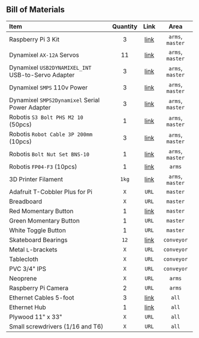 ## Bill of Materials

| Item | Quantity | Link | Area | 
| :--- | :---: | :---: | :---: |
| Raspberry Pi 3 Kit | 3 | [link](http://a.co/bFWXNNj) | `arms`, `master` | 
| Dynamixel `AX-12A` Servos | 11 | [link](http://www.robotis.us/ax-12a/) | `arms`, `master` |
| Dynamixel `USB2DYNAMIXEL_INT` USB-to-Servo Adapter | 3 | [link](http://www.robotis.us/usb2dynamixel_int/) | `arms`, `master` |
| Dynamixel `SMPS` 110v Power | 3 | [link](http://www.robotis.us/smps-12v-5a-ps-10-us-110v/) | `arms`, `master` |
| Dynamixel `SMPS2Dynamixel` Serial Power Adapter | 3 | [link](http://www.robotis.us/smps2dynamixel/) | `arms`, `master` |
| Robotis `S3 Bolt PHS M2 10` (50pcs) | 1 | [link]() | `arms`, `master` |
| Robotis `Robot Cable 3P 200mm` (10pcs) | 3 | [link](http://www.robotis.us/robot-cable-3p-200mm-10pcs/) | `arms`, `master` |
| Robotis `Bolt Nut Set BNS-10` | 1 | [link](http://www.robotis.us/bolt-nut-set-bns-10/) | `arms`, `master` |
| Robotis `FP04-F3` (10pcs) | 1 | [link](http://www.robotis.us/fp04-f3-10pcs/) | `arms` |
| 3D Printer Filament | `1kg` | [link](http://a.co/bz9pbiy) | `arms`, `master` |
| Adafruit T-Cobbler Plus for Pi | `X` | `URL` | `master` |
| Breadboard | `X` | `URL` | `master` |
| Red Momentary Button | 1 | [link](https://www.adafruit.com/products/1439) | `master` | 
| Green Momentary Button | 1 | `URL` | `master` |
| White Toggle Button | 1 | `URL` | `master` |
| Skateboard Bearings | `12` | [link](http://a.co/2S1mt8I) | `conveyor` |
| Metal `L`-brackets | `X` | `URL` | `conveyor` |
| Tablecloth | `X` | `URL` | `conveyor` |
| PVC 3/4" IPS | `X` | `URL` | `conveyor` |
| Neoprene | `X` | `URL` | `arms` |
| Raspberry Pi Camera | 2 | `URL` | `arms` | 
| Ethernet Cables 5-foot | 3 | [link](http://a.co/eXMoPUb) | `all` |
| Ethernet Hub | 1 | [link](http://a.co/7yoeQNY) | `all` |
| Plywood 11" x 33" | `X` | `URL` | `all` | 
| Small screwdrivers (1/16 and T6) | `X` | `URL` | `all` |